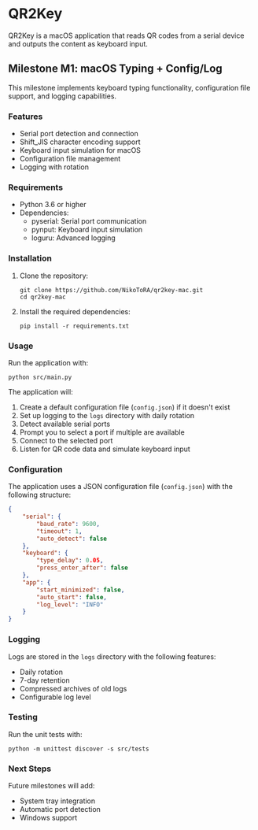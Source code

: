 # QR2Key

QR2Key is a macOS application that reads QR codes from a serial device and outputs the content as keyboard input.

## Milestone M1: macOS Typing + Config/Log

This milestone implements keyboard typing functionality, configuration file support, and logging capabilities.

### Features

- Serial port detection and connection
- Shift_JIS character encoding support
- Keyboard input simulation for macOS
- Configuration file management
- Logging with rotation

### Requirements

- Python 3.6 or higher
- Dependencies:
  - pyserial: Serial port communication
  - pynput: Keyboard input simulation
  - loguru: Advanced logging

### Installation

1. Clone the repository:
   ```
   git clone https://github.com/NikoToRA/qr2key-mac.git
   cd qr2key-mac
   ```

2. Install the required dependencies:
   ```
   pip install -r requirements.txt
   ```

### Usage

Run the application with:

```
python src/main.py
```

The application will:
1. Create a default configuration file (`config.json`) if it doesn't exist
2. Set up logging to the `logs` directory with daily rotation
3. Detect available serial ports
4. Prompt you to select a port if multiple are available
5. Connect to the selected port
6. Listen for QR code data and simulate keyboard input

### Configuration

The application uses a JSON configuration file (`config.json`) with the following structure:

```json
{
    "serial": {
        "baud_rate": 9600,
        "timeout": 1,
        "auto_detect": false
    },
    "keyboard": {
        "type_delay": 0.05,
        "press_enter_after": false
    },
    "app": {
        "start_minimized": false,
        "auto_start": false,
        "log_level": "INFO"
    }
}
```

### Logging

Logs are stored in the `logs` directory with the following features:
- Daily rotation
- 7-day retention
- Compressed archives of old logs
- Configurable log level

### Testing

Run the unit tests with:

```
python -m unittest discover -s src/tests
```

### Next Steps

Future milestones will add:
- System tray integration
- Automatic port detection
- Windows support
